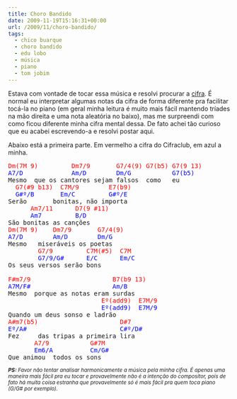 ```yaml
---
title: Choro Bandido
date: 2009-11-19T15:16:31+00:00
url: /2009/11/choro-bandido/
tags:
  - chico buarque
  - choro bandido
  - edu lobo
  - música
  - piano
  - tom jobim
---
```


Estava com vontade de tocar essa música e resolvi procurar a [cifra][1]. É normal eu interpretar algumas notas da cifra de forma diferente pra facilitar tocá-la no piano (em geral minha leitura é muito mais fácil mantendo tríades na mão direita e uma nota aleatória no baixo), mas me surpreendi com como ficou diferente minha cifra mental dessa. De fato achei tão curioso que eu acabei escrevendo-a e resolvi postar aqui.

Abaixo está a primeira parte. Em vermelho a cifra do Cifraclub, em azul a minha.

<pre><span style="color:red;">Dm(7M 9)         Dm7/9       G7/4(9) G7(b5) G7(9 13)</span>
<span style="color:blue;">A7/D             Am/D        Dm/G           G7(b5)</span>
Mesmo  que os cantores sejam falsos  como   eu
<span style="color:red;">  G7(#9 b13)  C7M/9        E7(b9)</span>
<span style="color:blue;">  G#º/B       Em/C         G#º/E</span>
Serão       bonitas, não importa
<span style="color:red;">      Am7/11      D7(9 #11)</span>
<span style="color:blue;">      Am7         B/D</span>
São bonitas as canções
<span style="color:red;">Dm(7M 9)    Dm7/9       G7/4(9)</span>
<span style="color:blue;">A7/D        Am/D        Dm/G</span>
Mesmo   miseráveis os poetas
<span style="color:red;">        G7/9         C7M(#5)  C7M</span>
<span style="color:blue;">        G7/9/G#      E/C      Em/C</span>
Os seus versos serão bons

<span style="color:red;">F#m7/9                      B7(b9 13)</span>
<span style="color:blue;">A7M/F#                      Am/B</span>
Mesmo  porque as notas eram surdas
<span style="color:red;">                         Eº(add9)  E7M/9</span>
<span style="color:blue;">                         Eº(add9)  E7M/9</span>
Quando um deus sonso e ladrão
<span style="color:red;">A#m7(b5)                      D#7</span>
<span style="color:blue;">Eº/A#                         C#º/D#</span>
Fez     das tripas a primeira lira
<span style="color:red;">       A7/9           G#7M</span>
<span style="color:blue;">       Em6/A          Cm/G#</span>
Que animou  todos os sons</pre>

<small><em><strong>PS:</strong> Favor não tentar analisar harmonicamente a música pela minha cifra. É apenas uma maneira mais fácil pra eu tocar e provavelmente não é a intenção do compositor, pois de fato há muita coisa estranha que provavelmente só é mais fácil pra quem toca piano (G/G# por exemplo).</em></small>

[1]: http://cifraclub.terra.com.br/chico-buarque/choro-bandido/
